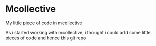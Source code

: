 Mcollective
===========

My little piece of code in mcollective

As i started working with mcollective, i thought i could add some little pieces of code and hence this git repo
